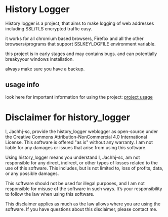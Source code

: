 # History Logger

History logger is a project, that aims to make logging of web addresses including SSL/TLS encrypted traffic easy.

it works for all chromium based browsers, Firefox and all the other browsers/programs that support SSLKEYLOGFILE environment variable.

this project is in early stages and may contains bugs. and can potentially breakyyour windows installation.

always make sure you have a backup.

## usage info
look here for important information for using the project: [project usage](/usage.md)
# Disclaimer for history_logger

I, Jachhj-sc, provide the history_logger weblogger as open-source under the Creative Commons Attribution-NonCommercial 4.0 International License. This software is offered "as is" without any warranty. I am not liable for any damages or issues that arise from using this software.

Using history_logger means you understand I, Jachhj-sc, am not responsible for any direct, indirect, or other types of losses related to the use of this software. This includes, but is not limited to, loss of profits, data, or any possible damages.

This software should not be used for illegal purposes, and I am not responsible for misuse of the software in such ways. It’s your responsibility to follow the law when using this software.

This disclaimer applies as much as the law allows where you are using the software. If you have questions about this disclaimer, please contact me.
